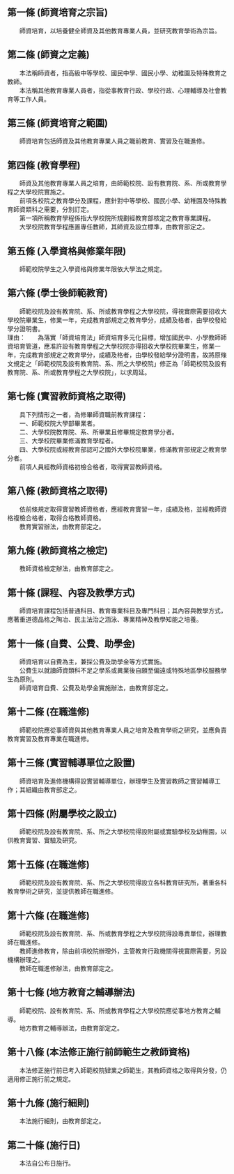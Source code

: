 第一條 (師資培育之宗旨)
-----------------------
　　師資培育，以培養健全師資及其他教育專業人員，並研究教育學術為宗旨。  


第二條 (師資之定義)
-------------------
　　本法稱師資者，指高級中等學校、國民中學、國民小學、幼稚園及特殊教育之教師。  
　　本法稱其他教育專業人員者，指從事教育行政、學校行政、心理輔導及社會教育等工作人員。  


第三條 (師資培育之範圍)
-----------------------
　　師資培育包括師資及其他教育專業人員之職前教育、實習及在職進修。  


第四條 (教育學程)
-----------------
　　師資及其他教育專業人員之培育，由師範校院、設有教育院、系、所或教育學程之大學校院實施之。  
　　前項各校院之教育學分及課程，應針對中等學校、國民小學、幼稚園及特殊教育師資類科之需要，分別訂定。  
　　第一項所稱教育學程係指大學校院所規劃經教育部核定之教育專業課程。  
　　大學校院教育學程應置專任教師，其師資及設立標準，由教育部定之。  


第五條 (入學資格與修業年限)
---------------------------
　　師範校院學生之入學資格與修業年限依大學法之規定。  


第六條 (學士後師範教育)
-----------------------
　　師範校院及設有教育院、系、所或教育學程之大學校院，得視實際需要招收大學校院畢業生，修業一年，完成教育部規定之教育學分，成績及格者，由學校發給學分證明書。  
理由：　　為落實「師資培育法」師資培育多元化目標，增加國民中、小學教師師資培育管道，應准許設有教育學程之大學校院亦得招收大學校院畢業生，修業一年，完成教育部規定之教育學分，成績及格者，由學校發給學分證明書，故將原條文規定之「師範校院及設有教育院、系、所之大學校院」修正為「師範校院及設有教育院、系、所或教育學程之大學校院」，以求周延。

第七條 (實習教師資格之取得)
---------------------------
　　具下列情形之一者，為修畢師資職前教育課程：  
　　一、師範校院大學部畢業者。  
　　二、大學校院教育院、系、所畢業且修畢規定教育學分者。  
　　三、大學校院畢業修滿教育學程者。  
　　四、大學校院或經教育部認可之國外大學校院畢業，修滿教育部規定之教育學分者。  
　　前項人員經教師資格初檢合格者，取得實習教師資格。  


第八條 (教師資格之取得)
-----------------------
　　依前條規定取得實習教師資格者，應經教育實習一年，成績及格，並經教師資格複檢合格者，取得合格教師資格。  
　　教育實習辦法，由教育部定之。  


第九條 (教師資格之檢定)
-----------------------
　　教師資格檢定辦法，由教育部定之。  


第十條 (課程、內容及教學方式)
-----------------------------
　　師資培育課程包括普通科目、教育專業科目及專門科目；其內容與教學方式，應著重道德品格之陶冶、民主法治之涵泳、專業精神及教學知能之培養。  


第十一條 (自費、公費、助學金)
-----------------------------
　　師資培育以自費為主，兼採公費及助學金等方式實施。  
　　公費生以就讀師資類科不足之學系或異業後自願至偏遠或特殊地區學校服務學生為原則。  
　　師資培育自費、公費及助學金實施辦法，由教育部定之。  


第十二條 (在職進修)
-------------------
　　師範校院應從事師資與其他教育專業人員之培育及教育學術之研究，並應負責教育實習及教育專業在職進修。  


第十三條 (實習輔導單位之設置)
-----------------------------
　　師資培育及進修機構得設實習輔導單位，辦理學生及實習教師之實習輔導工作；其組織由教育部定之。  


第十四條 (附屬學校之設立)
-------------------------
　　師範校院及設有教育院、系、所之大學校院得設附屬或實驗學校及幼稚園，以供教育實習、實驗及研究。  


第十五條 (在職進修)
-------------------
　　師範校院及設有教育院、系、所之大學校院得設立各科教育研究所，著重各科教育學術之研究，並提供教師在職進修。  


第十六條 (在職進修)
-------------------
　　師範校院及設有教育院、系、所或教育學程之大學校院得設專責單位，辦理教師在職進修。  
　　教師進修教育，除由前項校院辦理外，主管教育行政機關得視實際需要，另設機構辦理之。  
　　教師在職進修辦法，由教育部定之。  


第十七條 (地方教育之輔導辦法)
-----------------------------
　　師範校院、設有教育院、系、所或教育學程之大學校院應從事地方教育之輔導。  
　　地方教育之輔導辦法，由教育部定之。  


第十八條 (本法修正施行前師範生之教師資格)
-----------------------------------------
　　本法修正施行前已考入師範校院肄業之師範生，其教師資格之取得與分發，仍適用修正施行前之規定。  


第十九條 (施行細則)
-------------------
　　本法施行細則，由教育部定之。  


第二十條 (施行日)
-----------------
　　本法自公布日施行。